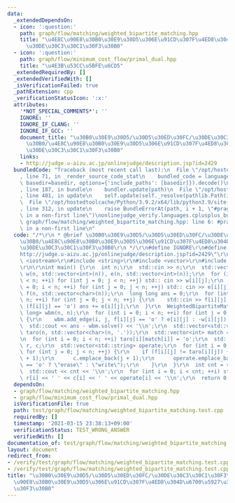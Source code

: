 ```yaml
---
data:
  _extendedDependsOn:
  - icon: ':question:'
    path: graph/flow/matching/weighted_bipartite_matching.hpp
    title: "\u4E8C\u90E8\u30B0\u30E9\u30D5\u306E\u91CD\u307F\u4ED8\u304D\u6700\u5927\
      \u30DE\u30C3\u30C1\u30F3\u30B0"
  - icon: ':question:'
    path: graph/flow/minimum_cost_flow/primal_dual.hpp
    title: "\u4E3B\u53CC\u5BFE\u6CD5"
  _extendedRequiredBy: []
  _extendedVerifiedWith: []
  _isVerificationFailed: true
  _pathExtension: cpp
  _verificationStatusIcon: ':x:'
  attributes:
    '*NOT_SPECIAL_COMMENTS*': ''
    IGNORE: ''
    IGNORE_IF_CLANG: ''
    IGNORE_IF_GCC: ''
    document_title: "\u30B0\u30E9\u30D5/\u30D5\u30ED\u30FC/\u30DE\u30C3\u30C1\u30F3\
      \u30B0/\u4E8C\u90E8\u30B0\u30E9\u30D5\u306E\u91CD\u307F\u4ED8\u304D\u6700\u5927\
      \u30DE\u30C3\u30C1\u30F3\u30B0"
    links:
    - http://judge.u-aizu.ac.jp/onlinejudge/description.jsp?id=2429
  bundledCode: "Traceback (most recent call last):\n  File \"/opt/hostedtoolcache/Python/3.9.2/x64/lib/python3.9/site-packages/onlinejudge_verify/documentation/build.py\"\
    , line 71, in _render_source_code_stat\n    bundled_code = language.bundle(stat.path,\
    \ basedir=basedir, options={'include_paths': [basedir]}).decode()\n  File \"/opt/hostedtoolcache/Python/3.9.2/x64/lib/python3.9/site-packages/onlinejudge_verify/languages/cplusplus.py\"\
    , line 187, in bundle\n    bundler.update(path)\n  File \"/opt/hostedtoolcache/Python/3.9.2/x64/lib/python3.9/site-packages/onlinejudge_verify/languages/cplusplus_bundle.py\"\
    , line 401, in update\n    self.update(self._resolve(pathlib.Path(included), included_from=path))\n\
    \  File \"/opt/hostedtoolcache/Python/3.9.2/x64/lib/python3.9/site-packages/onlinejudge_verify/languages/cplusplus_bundle.py\"\
    , line 312, in update\n    raise BundleErrorAt(path, i + 1, \"#pragma once found\
    \ in a non-first line\")\nonlinejudge_verify.languages.cplusplus_bundle.BundleErrorAt:\
    \ graph/flow/matching/weighted_bipartite_matching.hpp: line 6: #pragma once found\
    \ in a non-first line\n"
  code: "/*\r\n * @brief \u30B0\u30E9\u30D5/\u30D5\u30ED\u30FC/\u30DE\u30C3\u30C1\u30F3\
    \u30B0/\u4E8C\u90E8\u30B0\u30E9\u30D5\u306E\u91CD\u307F\u4ED8\u304D\u6700\u5927\
    \u30DE\u30C3\u30C1\u30F3\u30B0\r\n */\r\n#define IGNORE\r\n#define PROBLEM \"\
    http://judge.u-aizu.ac.jp/onlinejudge/description.jsp?id=2429\"\r\n\r\n#include\
    \ <iostream>\r\n#include <string>\r\n#include <vector>\r\n#include \"../../../../graph/flow/matching/weighted_bipartite_matching.hpp\"\
    \r\n\r\nint main() {\r\n  int n;\r\n  std::cin >> n;\r\n  std::vector<std::vector<int>>\
    \ w(n, std::vector<int>(n)), e(n, std::vector<int>(n));\r\n  for (int i = 0; i\
    \ < n; ++i) for (int j = 0; j < n; ++j) std:: cin >> w[i][j];\r\n  for (int i\
    \ = 0; i < n; ++i) for (int j = 0; j < n; ++j) std:: cin >> e[i][j];\r\n  std::vector<std::vector<char>>\
    \ f(n, std::vector<char>(n));\r\n  long long ans = 0;\r\n  for (int i = 0; i <\
    \ n; ++i) for (int j = 0; j < n; ++j) {\r\n    std::cin >> f[i][j];\r\n    if\
    \ (f[i][j] == 'o') ans += e[i][j];\r\n  }\r\n  WeightedBipartiteMatching<long\
    \ long> wbm(n, n);\r\n  for (int i = 0; i < n; ++i) for (int j = 0; j < n; ++j)\
    \ {\r\n    wbm.add_edge(i, j, f[i][j] == 'o' ? e[i][j] : -w[i][j]);\r\n  }\r\n\
    \  std::cout << ans - wbm.solve() << '\\n';\r\n  std::vector<std::vector<char>>\
    \ taro(n, std::vector<char>(n, '.'));\r\n  std::vector<int> match = wbm.matching();\r\
    \n  for (int i = 0; i < n; ++i) taro[i][match[i]] = 'o';\r\n  std::vector<int>\
    \ r, c;\r\n  std::vector<std::string> operate;\r\n  for (int i = 0; i < n; ++i)\
    \ for (int j = 0; j < n; ++j) {\r\n    if (f[i][j] != taro[i][j]) {\r\n      r.emplace_back(i\
    \ + 1);\r\n      c.emplace_back(j + 1);\r\n      operate.emplace_back(f[i][j]\
    \ == 'o' ? \"erase\" : \"write\");\r\n    }\r\n  }\r\n  int cnt = r.size();\r\n\
    \  std::cout << cnt << '\\n';\r\n  for (int i = 0; i < cnt; ++i) std::cout <<\
    \ r[i] << ' ' << c[i] << ' ' << operate[i] << '\\n';\r\n  return 0;\r\n}\r\n"
  dependsOn:
  - graph/flow/matching/weighted_bipartite_matching.hpp
  - graph/flow/minimum_cost_flow/primal_dual.hpp
  isVerificationFile: true
  path: test/graph/flow/matching/weighted_bipartite_matching.test.cpp
  requiredBy: []
  timestamp: '2021-03-15 23:38:13+09:00'
  verificationStatus: TEST_WRONG_ANSWER
  verifiedWith: []
documentation_of: test/graph/flow/matching/weighted_bipartite_matching.test.cpp
layout: document
redirect_from:
- /verify/test/graph/flow/matching/weighted_bipartite_matching.test.cpp
- /verify/test/graph/flow/matching/weighted_bipartite_matching.test.cpp.html
title: "\u30B0\u30E9\u30D5/\u30D5\u30ED\u30FC/\u30DE\u30C3\u30C1\u30F3\u30B0/\u4E8C\
  \u90E8\u30B0\u30E9\u30D5\u306E\u91CD\u307F\u4ED8\u304D\u6700\u5927\u30DE\u30C3\u30C1\
  \u30F3\u30B0"
---
```

